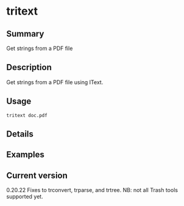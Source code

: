 # tritext

## Summary

Get strings from a PDF file

## Description

Get strings from a PDF file using IText.

## Usage

    tritext doc.pdf

## Details

## Examples

## Current version

0.20.22 Fixes to trconvert, trparse, and trtree. NB: not all Trash tools supported yet.
